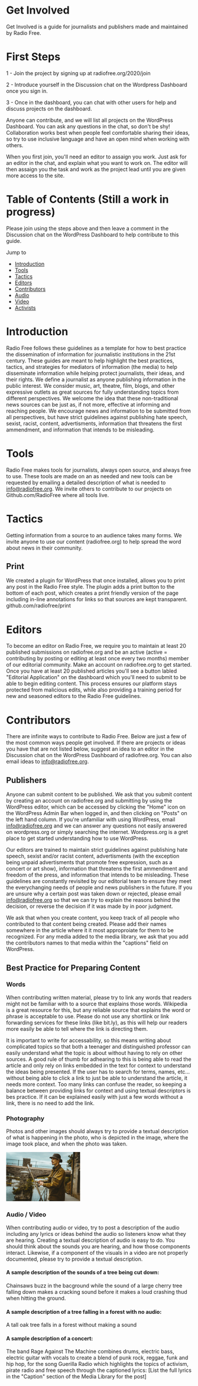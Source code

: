 # Get Involved
Get Involved is a guide for journalists and publishers made and maintained by Radio Free.  

# First Steps

1 - Join the project by signing up at radiofree.org/2020/join

2 - Introduce yourself in the Discussion chat on the Wordpress Dashboard once you sign in.

3 - Once in the dashboard, you can chat with other users for help and discuss projects on the dashboard.


Anyone can contribute, and we will list all projects on the WordPress Dashboard.  You can ask any questions in the chat, so don't be shy! Collaboration works best when people feel comfortable sharing their ideas, so try to use inclusive language and have an open mind when working with others.

When you first join, you'll need an editor to assaign you work.  Just ask for an editor in the chat, and explain what you want to work on.  The editor will then assaign you the task and work as the project lead until you are given more access to the site.  


# Table of Contents (Still a work in progress)
Please join using the steps above and then leave a comment in the Discussion chat on the WordPress Dashboard to help contribute to this guide.

Jump to

- [Introduction](#introduction) 
- [Tools](#tools) 
- [Tactics](#tactics) 
- [Editors](#editors) 
- [Contributors](#contributors) 
- [Audio](#audio) 
- [Video](#video) 
- [Activists](#activists)


# Introduction

Radio Free follows these guidelines as a template for how to best practice the dissemination of information for journalistic institutions in the 21st century. These guides are meant to help highlight the best practices, tactics, and strategies for mediators of information (the media) to help disseminate information while helping protect journalists, their ideas, and their rights.  We define a journalist as anyone publishing information in the public interest.  We consider music, art, theatre, film, blogs, and other expressive outlets as great sources for fully understanding topics from different perspectives. We welcome the idea that these non-traditional news sources can be just as, if not more, effective at informing and reaching people.  We encourage news and information to be submitted from all perspectives, but have strict guidelines against publishing hate speech, sexist, racist, content, advertisments, information that threatens the first ammendment, and information that intends to be misleading. 


# Tools

Radio Free makes tools for journalists, always open source, and always free to use. These tools are made on an as needed and new tools can be requested by emailing a detailed description of what is needed to info@radiofree.org. We invite others to contribute to our projects on Github.com/RadioFree where all tools live. 


# Tactics

Getting information from a source to an audience takes many forms. We invite anyone to use our content (radiofree.org) to help spread the word about news in their community.  

## Print
We created a plugin for WordPress that once installed, allows you to print any post in the Radio Free style.  The plugin adds a print button to the bottom of each post, which creates a print friendly version of the page including in-line annotations for links so that sources are kept transparent.  github.com/radiofree/print


# Editors

To become an editor on Radio Free, we require you to maintain at least 20 published submissions on radiofree.org and be an active (active = contributing by posting or editing at least once every two months) member of our editorial community.  Make an account on radiofree.org to get started.  Once you have at least 20 published articles you'll see a button labled "Editorial Application" on the dashboard which you'll need to submit to be able to begin editing content.  This process ensures our platform stays protected from malicious edits, while also providing a training period for new and seasoned editors to the Radio Free guidelines. 



# Contributors

There are infinite ways to contribute to Radio Free.  Below are just a few of the most common ways people get involved.  If there are projects or ideas you have that are not listed below, suggest an idea to an editor in the Discussion chat on the WordPress Dashboard of radiofree.org.  You can also email ideas to info@radiofree.org.

## Publishers
Anyone can submit content to be published. We ask that you submit content by creating an account on radiofree.org and submitting by using the WordPress editor, which can be accessed by clicking the "Home" icon on the WordPress Admin Bar when logged in, and then clicking on "Posts" on the left hand column.  If you're unfamiliar with using WordPress, email info@radiofree.org and we can answer any questions not easily answered on wordpress.org or simply searching the internet. Wordpress.org is a gret place to get started understanding how to use WordPress.

Our editors are trained to maintain strict guidelines against publishing hate speech, sexist and/or racist content, advertisments (with the exception being unpaid advertisments that promote free expression, such as a concert or art show), information that threatens the first ammendment and freedom of the press, and information that intends to be misleading. These guidelines are constantly revisited by our editorial team to ensure they meet the everychanging needs of people and news publishers in the future. If you are unsure why a certain post was taken down or rejected, please email info@radiofree.org so that we can try to explain the reasons behind the decision, or reverse the decision if it was made by in poor judgment.  

We ask that when you create content, you keep track of all people who contributed to that content being created.  Please add their names somewhere in the article where it it most approproiate for them to be recognized.  For any media added to the media library, we ask that you add the contributors names to that media within the "captions" field on WordPress.  

## Best Practice for Preparing Content

### Words

When contributing written material, please try to link any words that readers might not be familiar with to a source that explains those words.  Wikipedia is a great resource for this, but any reliable source that explains the word or phrase is acceptable to use. Please do not use any shortlink or link forwarding services for these links (like bit.ly), as this will help our readers more easily be able to tell where the link is directing them.  

It is important to write for accessability, so this means writing about complicated topics so that both a teenager and distinguished professor can easily understand what the topic is about without having to rely on other sources.  A good rule of thumb for adhearing to this is being able to read the article and only rely on links embedded in the text for context to understand the ideas being presented.  If the user has to search for terms, names, etc... without being able to click a link to just be able to understand the article, it needs more context.   Too many links can confuse the reader, so keeping a balance between providing links for context and using textual descriptors is bes practice.  If it can be explained easily with just a few words without a link, there is no need to add the link.

### Photography

Photos and other images should always try to provide a textual description of what is happening in the photo, who is depicted in the image, where the image took place, and when the photo was taken.  

<img width="200px" src="/images/Person Fishing - Alora Griffiths.jpg">


### Audio / Video

When contributing audio or video, try to post a description of the audio including any lyrics or ideas behind the audio so listeners know what they are hearing. Creating a textual description of audio is easy to do.  You should think about the sounds you are hearing, and how those components interact. Likewise, if a component of the visuals in a video are not properly documented, please try to provide a textual description.  

#### A sample description of the sounds of a tree being cut down:

Chainsaws buzz in the bacground while the sound of a large cherry tree falling down makes a cracking sound before it makes a loud crashing thud when hitting the ground.

#### A sample description of a tree falling in a forest with no audio:

A tall oak tree falls in a forest without making a sound


#### A sample description of a concert:

The band Rage Against The Machine combines drums, electric bass, electric guitar with vocals to create a blend of punk rock, reggae, funk and hip hop, for the song Guerilla Radio which highlights the topics of activism, pirate radio and free speech through the captioned lyrics: [List the full lyrics in the "Caption" section of the Media Library for the post]



